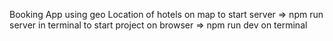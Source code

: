 Booking App using geo Location of hotels on map 
to start server => npm run server in terminal
to start project on browser => npm run dev on terminal 

